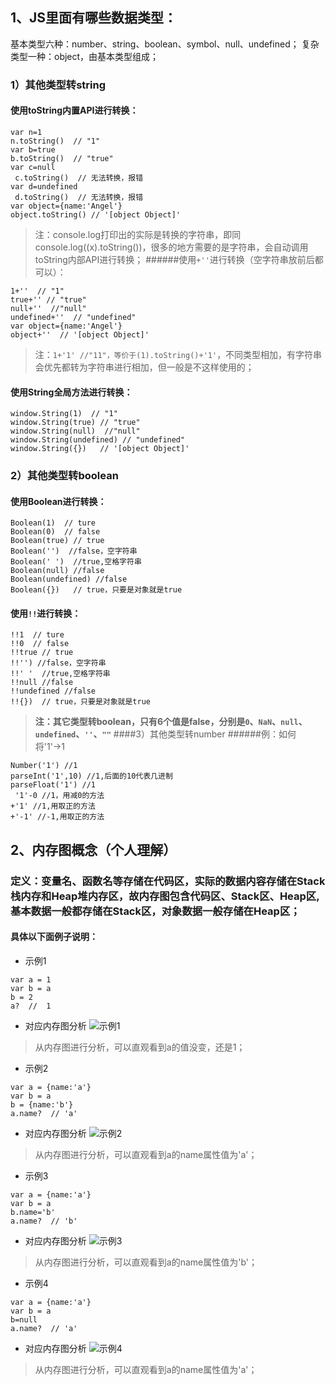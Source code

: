 ## 1、JS里面有哪些数据类型：
基本类型六种：number、string、boolean、symbol、null、undefined；
复杂类型一种：object，由基本类型组成；

### 1）其他类型转string
#### 使用toString内置API进行转换：
```
var n=1
n.toString()  // "1"
var b=true
b.toString()  // "true"
var c=null
 c.toString()  // 无法转换，报错
var d=undefined
 d.toString()  // 无法转换，报错
var object={name:'Angel'}
object.toString() // '[object Object]'
```
>注：console.log打印出的实际是转换的字符串，即同console.log((x).toString())，很多的地方需要的是字符串，会自动调用toString内部API进行转换；
######使用`+''`进行转换（空字符串放前后都可以）：
```
1+''  // "1"
true+'' // "true"
null+''  //"null"
undefined+''  // "undefined"
var object={name:'Angel'}
object+''  // '[object Object]'
```
>注：`1+'1' //"11"，等价于(1).toString()+'1'`，不同类型相加，有字符串会优先都转为字符串进行相加，但一般是不这样使用的；
#### 使用String全局方法进行转换：
```
window.String(1)  // "1"
window.String(true) // "true"
window.String(null)  //"null"
window.String(undefined) // "undefined"
window.String({})   // '[object Object]'
```
### 2）其他类型转boolean
#### 使用Boolean进行转换：
```
Boolean(1)  // ture
Boolean(0)  // false
Boolean(true) // true
Boolean('')  //false，空字符串
Boolean(' ')  //true,空格字符串
Boolean(null) //false
Boolean(undefined) //false
Boolean({})   // true，只要是对象就是true
```
#### 使用`!!`进行转换：
```
!!1  // ture
!!0  // false
!!true // true
!!'') //false，空字符串
!!' '  //true,空格字符串
!!null //false
!!undefined //false
!!{})  // true，只要是对象就是true
```
> **注：其它类型转boolean，只有6个值是false，分别是`0`、`NaN`、`null`、`undefined`、`''`、`""`**
####3）其他类型转number
######例：如何将'1'→1
```
Number('1') //1
parseInt('1',10) //1,后面的10代表几进制
parseFloat('1') //1
 '1'-0 //1，用减0的方法
+'1' //1,用取正的方法
+'-1' //-1,用取正的方法
```
## 2、内存图概念（个人理解）
### 定义：变量名、函数名等存储在代码区，实际的数据内容存储在Stack栈内存和Heap堆内存区，故内存图包含代码区、Stack区、Heap区,基本数据一般都存储在Stack区，对象数据一般存储在Heap区；
#### 具体以下面例子说明：
* 示例1
```
var a = 1
var b = a
b = 2
a?  //  1
```
* 对应内存图分析
![示例1](https://upload-images.jianshu.io/upload_images/2124235-489009c876d314fb.png?imageMogr2/auto-orient/strip%7CimageView2/2/w/1240)
>从内存图进行分析，可以直观看到a的值没变，还是1；


* 示例2
```
var a = {name:'a'}
var b = a
b = {name:'b'}
a.name?  // 'a'
```
* 对应内存图分析
![示例2](https://upload-images.jianshu.io/upload_images/2124235-fbe0fadbddccdfc9.png?imageMogr2/auto-orient/strip%7CimageView2/2/w/1240)
>从内存图进行分析，可以直观看到a的name属性值为'a'；
* 示例3
```
var a = {name:'a'}
var b = a
b.name='b'
a.name?  // 'b'
```
* 对应内存图分析
![示例3](https://upload-images.jianshu.io/upload_images/2124235-769a7356ac47e339.png?imageMogr2/auto-orient/strip%7CimageView2/2/w/1240)
>从内存图进行分析，可以直观看到a的name属性值为'b'；
* 示例4
```
var a = {name:'a'}
var b = a
b=null
a.name?  // 'a'
```
* 对应内存图分析
![示例4](https://upload-images.jianshu.io/upload_images/2124235-e379ecb01241abcf.png?imageMogr2/auto-orient/strip%7CimageView2/2/w/1240)
>从内存图进行分析，可以直观看到a的name属性值为'a'；







